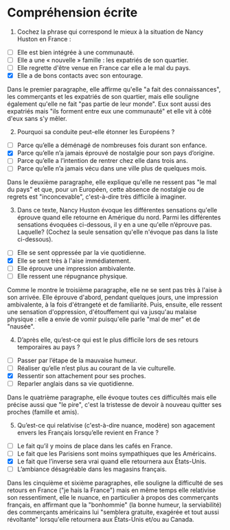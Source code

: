 # Compréhension écrite
 
1. Cochez la phrase qui correspond le mieux à la situation de Nancy Huston en France :

- [ ] Elle est bien intégrée à une communauté.
- [ ] Elle a une « nouvelle » famille : les expatriés de son quartier.
- [ ] Elle regrette d'être venue en France car elle a le mal du pays.
- [x] Elle a de bons contacts avec son entourage.

Dans le premier paragraphe, elle affirme qu'elle "a fait des 
connaissances", les commerçants et les expatriés de son quartier, mais 
elle souligne également qu'elle ne fait "pas partie de leur monde". Eux 
sont aussi des expatriés mais "ils forment entre eux une communauté" et 
elle vit à côté d'eux sans s'y mêler.

2. Pourquoi sa conduite peut-elle étonner les Européens ?

- [ ] Parce qu’elle a déménagé de nombreuses fois durant son enfance.
- [x] Parce qu’elle n’a jamais éprouvé de nostalgie pour son pays d’origine.
- [ ] Parce qu’elle a l’intention de rentrer chez elle dans trois ans.
- [ ] Parce qu’elle n’a jamais vécu dans une ville plus de quelques mois.

Dans le deuxième paragraphe, elle explique qu'elle ne ressent pas "le 
mal du pays" et que, pour un Européen, cette absence de nostalgie ou de 
regrets est "inconcevable", c'est-à-dire très difficile à imaginer.

3. Dans ce texte, Nancy Huston évoque les différentes sensations qu'elle éprouve quand elle retourne en Amérique du nord. Parmi les différentes sensations évoquées ci-dessous, il y en a une qu'elle n’éprouve pas. Laquelle? (Cochez la seule sensation qu'elle n'évoque pas dans la liste ci-dessous). 

- [ ] Elle se sent oppressée par la vie quotidienne.
- [x] Elle se sent très à l'aise immédiatement.
- [ ] Elle éprouve une impression ambivalente.
- [ ] Elle ressent une répugnance physique.

Comme le montre le troisième paragraphe, elle ne se sent pas très à 
l'aise à son arrivée. Elle éprouve d'abord, pendant quelques jours, une 
impression ambivalente, à la fois d'étrangeté et de familiarité. Puis, 
ensuite, elle ressent une sensation d'oppression, d'étouffement qui va 
jusqu'au malaise physique : elle a envie de vomir puisqu'elle parle "mal
 de mer" et de "nausée".

4. D’après elle, qu’est-ce qui est le plus difficile lors de ses retours temporaires au pays ?

- [ ] Passer par l’étape de la mauvaise humeur.
- [ ] Réaliser qu’elle n’est plus au courant de la vie culturelle.
- [x] Ressentir son attachement pour ses proches.
- [ ] Reparler anglais dans sa vie quotidienne.

Dans le quatrième paragraphe, elle évoque toutes ces difficultés mais 
elle précise aussi que "le pire", c'est la tristesse de devoir à nouveau
 quitter ses proches (famille et amis).

5. Qu’est-ce qui relativise (c'est-à-dire nuance, modère) son agacement envers les Français lorsqu’elle revient en France ?

- [ ] Le fait qu’il y moins de place dans les cafés en France.
- [ ] Le fait que les Parisiens sont moins sympathiques que les Américains.
- [x] Le fait que l’inverse sera vrai quand elle retournera aux États-Unis.
- [ ] L’ambiance désagréable dans les magasins français.

Dans les cinquième et sixième paragraphes, elle souligne la difficulté  de  ses retours en France ("je hais la France") mais en même temps elle  relativise son ressentiment, elle le nuance, en particulier à propos des  commerçants français, en affirmant que la "bonhommie" (la bonne humeur,  la serviabilité) des commerçants américains lui "semblera gratuite,  exagérée et tout aussi révoltante" lorsqu'elle retournera aux  États-Unis et/ou au Canada.
